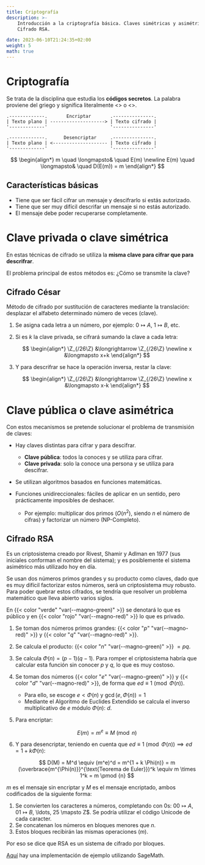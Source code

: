 ```yaml
---
title: Criptografía
description: >-
    Introducción a la criptografía básica. Claves simétricas y asimétricas.
    Cifrado RSA.

date: 2023-06-10T21:24:35+02:00
weight: 5
math: true
---
```


# Criptografía

Se trata de la disciplina que estudia los **códigos secretos**. La palabra
proviene del griego y significa literalmente <<escritura secreta>> o <<escritura
oculta>>.

```goat
.-------------.       Encriptar       .---------------.
| Texto plano | --------------------> | Texto cifrado |
'-------------'                       '---------------'

.-------------.      Desencriptar     .---------------.
| Texto plano | <-------------------- | Texto cifrado |
'-------------'                       '---------------'
```

$$
\begin{align*}
    m    \quad \longmapsto& \quad E(m) \newline
    E(m) \quad \longmapsto& \quad D(E(m)) = m
\end{align*}
$$

## Características básicas

- Tiene que ser fácil cifrar un mensaje y descifrarlo si estás autorizado.
- Tiene que ser muy difícil descrifar un mensaje si no estás autorizado.
- El mensaje debe poder recuperarse completamente.

# Clave privada o clave simétrica

En estas técnicas de cifrado se utiliza la **misma clave para cifrar que para
descrifrar**.

El problema principal de estos métodos es: ¿Cómo se transmite la clave?

## Cifrado César

Método de cifrado por sustitución de caracteres mediante la translación:
desplazar el alfabeto determinado número de veces (clave).

1. Se asigna cada letra a un número, por ejemplo: $0 \mapsto A$, $1 \mapsto B$,
   etc.
2. Si es $k$ la clave privada, se cifrará sumando la clave a cada letra:

    $$
    \begin{align*}
        \Z_{/26\Z} &\longrightarrow \Z_{/26\Z} \newline
        x          &\longmapsto x+k
    \end{align*}
    $$

3. Y para descrifrar se hace la operación inversa, restar la clave:

    $$
    \begin{align*}
        \Z_{/26\Z} &\longrightarrow \Z_{/26\Z} \newline
        x          &\longmapsto x-k
    \end{align*}
    $$

<!-- TODO: añadir ejemplo -->

# Clave pública o clave asimétrica

Con estos mecanismos se pretende solucionar el problema de transmisión de
claves:

- Hay claves distintas para cifrar y para descifrar.
    - **Clave pública**: todos la conoces y se utiliza para cifrar.
    - **Clave privada**: solo la conoce una persona y se utiliza para descifrar.

- Se utilizan algoritmos basados en funciones matemáticas.

- Funciones unidireccionales: fáciles de aplicar en un sentido, pero
  prácticamente imposibles de deshacer.
    - Por ejemplo: multiplicar dos primos ($O(n^2)$, siendo $n$ el número de
      cifras) y factorizar un número (NP-Completo).

## Cifrado RSA

Es un criptosistema creado por Rivest, Shamir y Adlman en 1977 (sus iniciales
conforman el nombre del sistema); y es posiblemente el sistema asimétrico más
utilizado hoy en día.

Se usan dos números primos grandes y su producto como claves, dado que es muy
difícil factorizar estos números, será un criptosistema muy robusto. Para poder
quebrar estos cifrados, se tendría que resolver un problema matemático que lleva
abierto varios siglos.

En {{< color "verde" "var(--magno-green)" >}} se denotará lo que es público y en
{{< color "rojo" "var(--magno-red)" >}} lo que es privado.

1. Se toman dos números primos grandes: {{< color "$p$" "var(--magno-red)" >}}
   y {{< color "$q$" "var(--magno-red)" >}}.

2. Se calcula el producto: {{< color "$n$" "var(--magno-green)" >}} $= pq$.

3. Se calcula $\Phi(n) = (p - 1)(q - 1)$. Para romper el criptosistema habría
   que calcular esta función sin conocer $p$ y $q$, lo que es muy costoso.

4. Se toman dos números {{< color "$e$" "var(--magno-green)" >}} y {{< color "$d$" "var(--magno-red)" >}},
   de forma que $ed \equiv 1 \pmod{\Phi(n)}$.
    - Para ello, se escoge $e < \Phi(n)$ y $\gcd(e, \Phi(n)) = 1$
    - Mediante el Algoritmo de Euclides Extendido se calcula el inverso
      multiplicativo de $e$ módulo $\Phi(n)$: $d$.

5. Para encriptar:

    $$
    E(m) = m^e \equiv M \pmod{n}
    $$

6. Y para desencriptar, teniendo en cuenta que $ed \equiv 1 \pmod{\Phi(n)}
   \implies ed = 1 + k \Phi(n)$:

    $$
    D(M) = M^d \equiv (m^e)^d = m^{1 + k \Phi(n)} = m (\overbrace{m^{\Phi(n)}}^{\text{Teorema de Euler}})^k \equiv m \times 1^k = m \pmod {n}
    $$

$m$ es el mensaje sin encriptar y $M$ es el mensaje encriptado, ambos
codificados de la siguiente forma:

1. Se convierten los caracteres a números, completando con 0s: $00 \mapsto A, 01
   \mapsto B$, \ldots, 25 \mapsto Z$. Se podría utilizar el código Unicode de
   cada caracter.
2. Se concatenan los números en bloques menores que $n$.
3. Estos bloques recibirán las mismas operaciones ($m$).

Por eso se dice que RSA es un sistema de cifrado por bloques.

[Aquí] hay una implementación de ejemplo utilizando SageMath.

[Aquí]: https://gist.github.com/MagnoElMagnifico/5eaea617c2675c9b88783c36976810cc

